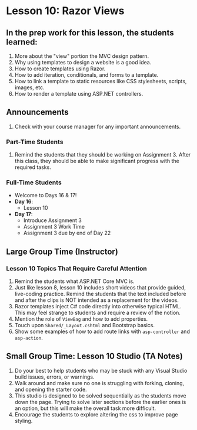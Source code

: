 # Lesson 10: Razor Views

## In the prep work for this lesson, the students learned:

1. More about the "view" portion the MVC design pattern.
1. Why using templates to design a website is a good idea.
1. How to create templates using Razor.
1. How to add iteration, conditionals, and forms to a template.
1. How to link a template to static resources like CSS stylesheets, scripts, images, etc.
1. How to render a template using ASP.NET controllers.

## Announcements

1. Check with your course manager for any important announcements.

### Part-Time Students

1. Remind the students that they should be working on Assignment 3. After this class, they should be able to make significant progress with the required tasks.

### Full-Time Students
* Welcome to Days 16 & 17!
* **Day 16**:
   * Lesson 10
* **Day 17**:
   * Introduce Assignment 3
   * Assignment 3 Work Time
   * Assignment 3 due by end of Day 22

## Large Group Time (Instructor)

### Lesson 10 Topics That Require Careful Attention

1. Remind the students what ASP.NET Core MVC is.
1. Just like lesson 8, lesson 10 includes short videos that provide guided, live-coding practice. Remind the students that the text included before and after the clips is NOT intended as a replacement for the videos.
1. Razor templates inject C# code directly into otherwise typical HTML. This may feel strange to students and require a review of the notion.
1. Mention the role of ``ViewBag`` and how to add properties.
1. Touch upon ``Shared/_Layout.cshtml`` and Bootstrap basics.
1. Show some examples of how to add route links with ``asp-controller`` and ``asp-action``.

## Small Group Time: Lesson 10 Studio (TA Notes)

1. Do your best to help students who may be stuck with any Visual Studio build issues, errors, or warnings.
1. Walk around and make sure no one is struggling with forking, cloning, and opening the starter code.
1. This studio is designed to be solved sequentially as the students move down the page. Trying to solve later sections before the earlier ones is an option, but this will make the overall task more difficult.
1. Encourage the students to explore altering the css to improve page styling.
